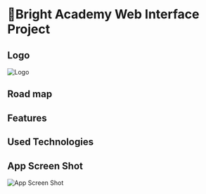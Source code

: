 
# 🚀Bright Academy Web Interface Project




## Logo
![Logo]()

    
## Road map



  
## Features



  
## Used Technologies


  
## App Screen Shot

![App Screen Shot]()
